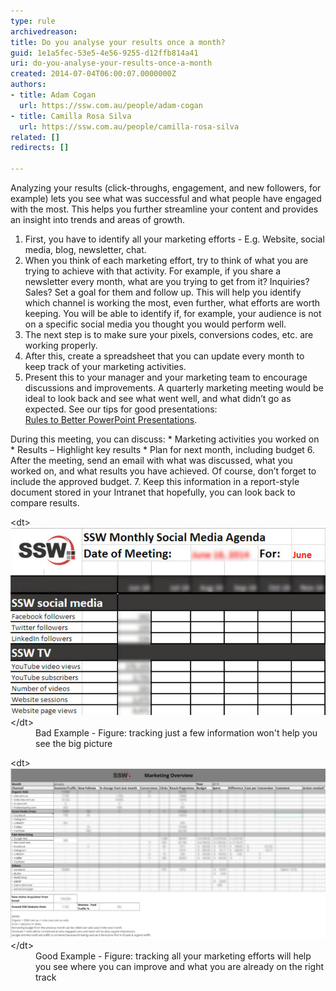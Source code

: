 ```yaml
---
type: rule
archivedreason: 
title: Do you analyse your results once a month?
guid: 1e1a5fec-53e5-4e56-9255-d12ffb814a41
uri: do-you-analyse-your-results-once-a-month
created: 2014-07-04T06:00:07.0000000Z
authors:
- title: Adam Cogan
  url: https://ssw.com.au/people/adam-cogan
- title: Camilla Rosa Silva
  url: https://ssw.com.au/people/camilla-rosa-silva
related: []
redirects: []

---
```


Analyzing your results (click-throughs, engagement, and new followers, for example) lets you see what was successful and what people have engaged with the most. This helps you further streamline your content and provides an insight into trends and areas of growth.

<!--endintro-->

1. First, you have to identify all your marketing efforts - E.g. Website, social media, blog, newsletter, chat.
2. When you think of each marketing effort, try to think of what you are trying to achieve with that activity. For example, if you share a newsletter every month, what are you trying to get from it? Inquiries? Sales? Set a goal for them and follow up. This will help you identify which channel is working the most, even further, what efforts are worth keeping. You will be able to identify if, for example, your audience is not on a specific social media you thought you would perform well.
3. The next step is to make sure your pixels, conversions codes, etc. are working properly.
4. After this, create a spreadsheet that you can update every month to keep track of your marketing activities.
5. Present this to your manager and your marketing team to encourage discussions and improvements. A quarterly marketing meeting would be ideal to look back and see what went well, and what didn’t go as expected. See our tips for good presentations: <br>      [Rules to Better PowerPoint Presentations](/_layouts/15/FIXUPREDIRECT.ASPX?WebId=3dfc0e07-e23a-4cbb-aac2-e778b71166a2&TermSetId=07da3ddf-0924-4cd2-a6d4-a4809ae20160&TermId=133b7e51-2be3-429f-9d08-90d5638df181).

During this meeting, you can discuss:    * Marketing activities you worked on
    * Results – Highlight key results
    * Plan for next month, including budget
6. After the meeting, send an email with what was discussed, what you worked on, and what results you have achieved. Of course, don’t forget to include the approved budget.
7. Keep this information in a report-style document stored in your Intranet that hopefully, you can look back to compare results.

<dl class="badImage">&lt;dt&gt;
      <img src="marketing overview old.png" alt="marketing overview old.png" style="width:800px;">
   &lt;/dt&gt;<dd>Bad Example - Figure: tracking just a few information won't help you see the big picture</dd></dl><dl class="goodImage">&lt;dt&gt;
      <img src="Screen Shot 2020-05-01 at 4.17.26 pm.png" alt="Screen Shot 2020-05-01 at 4.17.26 pm.png" style="width:800px;">
   &lt;/dt&gt;<dd>Good Example - Figure: tracking all your marketing efforts will help you see where you can improve and what you are already on the right track<br></dd></dl>
